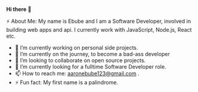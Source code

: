 
**Hi there** **👋**

⚡ About Me: My name is Ebube and I am a Software Developer, involved in building web apps and api. I currently work with JavaScript, Node.js, React etc.

 - 🔭 I’m currently working on personal side projects.
 - 🌱 I’m currently on the journey, to become a bad-ass developer
- 👯 I’m looking to collaborate on open source  projects.
- 🤔 I’m currently looking for a fulltime Software Developer role.
- 📫 How to reach me: aaronebube123@gmail.com .
- ⚡ Fun fact: My first name is a palindrome.


<!-- chuksgpfr/README.md
Hi there 👋
⚡ About Me: My name is Chukwudi and I’m a Backend Engineer with 3 years technical experience building scalable APIs and web apps. I’ve worked with JavaScript, Node.js, React, TypeScript, Hapi JS, Prisma JS etc

🔭 I’m currently working an a very interesting SaaS platform
🌱 I’m currently learning how to be a ninja
👯 I’m looking to collaborate on open source node js projects
🤔 I’m looking for help with Engineering Lead roles
💬 Ask me about node js, system architecture and micro services
📫 How to reach me: chuksgpfr@gmail.com
😄 Pronouns: give/me/money
⚡ Fun fact: I'm a nerd, but i don't like being called one. -->
